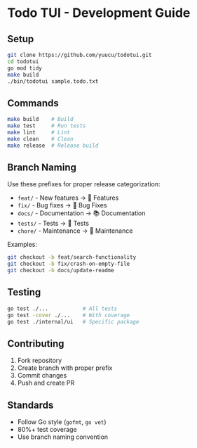 # Todo TUI - Development Guide

## Setup

```bash
git clone https://github.com/yuucu/todotui.git
cd todotui
go mod tidy
make build
./bin/todotui sample.todo.txt
```

## Commands

```bash
make build    # Build
make test     # Run tests
make lint     # Lint
make clean    # Clean
make release  # Release build
```

## Branch Naming

Use these prefixes for proper release categorization:

- `feat/` - New features → 🚀 Features
- `fix/` - Bug fixes → 🐛 Bug Fixes
- `docs/` - Documentation → 📚 Documentation
- `tests/` - Tests → 🧪 Tests
- `chore/` - Maintenance → 🔧 Maintenance

Examples:
```bash
git checkout -b feat/search-functionality
git checkout -b fix/crash-on-empty-file
git checkout -b docs/update-readme
```

## Testing

```bash
go test ./...           # All tests
go test -cover ./...    # With coverage
go test ./internal/ui   # Specific package
```

## Contributing

1. Fork repository
2. Create branch with proper prefix
3. Commit changes
4. Push and create PR

## Standards

- Follow Go style (`gofmt`, `go vet`)
- 80%+ test coverage
- Use branch naming convention 